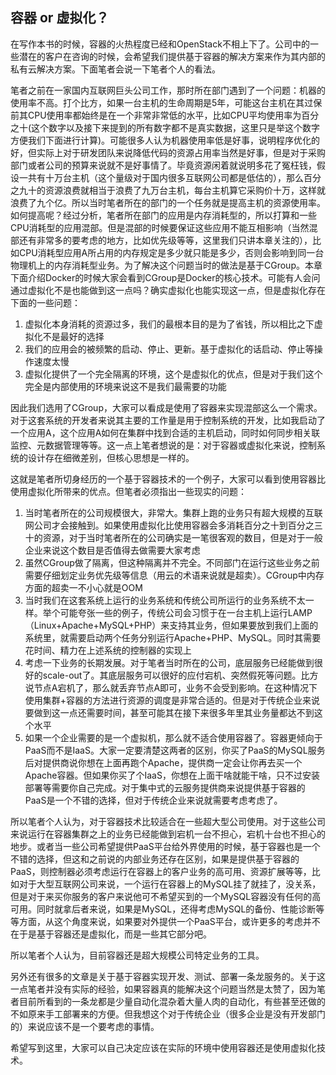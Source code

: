 ## 容器 or 虚拟化？

在写作本书的时候，容器的火热程度已经和OpenStack不相上下了。公司中的一些潜在的客户在咨询的时候，会希望我们提供基于容器的解决方案来作为其内部的私有云解决方案。下面笔者会说一下笔者个人的看法。

笔者之前在一家国内互联网巨头公司工作，那时所在部门遇到了一个问题：机器的使用率不高。打个比方，如果一台主机的生命周期是5年，可能这台主机在其过保前其CPU使用率都始终是在一个非常非常低的水平，比如CPU平均使用率为百分之十(这个数字以及接下来提到的所有数字都不是真实数据，这里只是举这个数字方便我们下面进行计算)。可能很多人认为机器使用率低是好事，说明程序优化的好，但实际上对于研发团队来说降低代码的资源占用率当然是好事，但是对于采购部门或者公司的预算来说就不是好事情了。毕竟资源闲着就说明多花了冤枉钱，假设一共有十万台主机（这个量级对于国内很多互联网公司都是低估的），那么百分之九十的资源浪费就相当于浪费了九万台主机，每台主机算它采购价十万，这样就浪费了九个亿。所以当时笔者所在的部门的一个任务就是提高主机的资源使用率。如何提高呢？经过分析，笔者所在部门的应用是内存消耗型的，所以打算和一些CPU消耗型的应用混部。但是混部的时候要保证这些应用不能互相影响（当然混部还有非常多的要考虑的地方，比如优先级等等，这里我们只讲本章关注的），比如CPU消耗型应用A所占用的内存规定是多少就只能是多少，否则会影响到同一台物理机上的内存消耗型业务。为了解决这个问题当时的做法是基于CGroup。本章下面介绍Docker的时候大家会看到CGroup是Docker的核心技术。可能有人会问通过虚拟化不是也能做到这一点吗？确实虚拟化也能实现这一点，但是虚拟化存在下面的一些问题：

1. 虚拟化本身消耗的资源过多，我们的最根本目的是为了省钱，所以相比之下虚拟化不是最好的选择
2. 我们的应用会的被频繁的启动、停止、更新。基于虚拟化的话启动、停止等操作速度太慢
3. 虚拟化提供了一个完全隔离的环境，这个是虚拟化的优点，但是对于我们这个完全是内部使用的环境来说这不是我们最需要的功能

因此我们选用了CGroup，大家可以看成是使用了容器来实现混部这么一个需求。对于这套系统的开发者来说其主要的工作量是用于控制系统的开发，比如我启动了一个应用A，这个应用A如何在集群中找到合适的主机启动，同时如何同步相关联监控、元数据管理等等。这一点上笔者想说的是：对于容器或虚拟化来说，控制系统的设计存在细微差别，但核心思想是一样的。

这就是笔者所切身经历的一个基于容器技术的一个例子，大家可以看到使用容器比使用虚拟化所带来的优点。但笔者必须指出一些现实的问题：

1. 当时笔者所在的公司规模很大，非常大。集群上跑的业务只有超大规模的互联网公司才会接触到。如果使用虚拟化比使用容器会多消耗百分之十到百分之三十的资源，对于当时笔者所在的公司确实是一笔很客观的数目，但是对于一般企业来说这个数目是否值得去做需要大家考虑
2. 虽然CGroup做了隔离，但这种隔离并不完全。不同部门在运行这些业务之前需要仔细划定业务优先级等信息（用云的术语来说就是超卖）。CGroup中内存方面的超卖一不小心就是OOM
3. 当时我们在这套系统上运行的业务系统和传统公司所运行的业务系统不太一样。举个可能夸张一些的例子，传统公司会习惯于在一台主机上运行LAMP（Linux+Apache+MySQL+PHP）来支持其业务，但如果要放到我们上面的系统里，就需要启动两个任务分别运行Apache+PHP、MySQL。同时其需要花时间、精力在上述系统的控制器的实现上
4. 考虑一下业务的长期发展。对于笔者当时所在的公司，底层服务已经能做到很好的scale-out了。其底层服务可以很好的应付宕机、突然假死等问题。比方说节点A宕机了，那么就丢弃节点A即可，业务不会受到影响。在这种情况下使用集群+容器的方法进行资源的调度是非常合适的。但是对于传统企业来说要做到这一点还需要时间，甚至可能其在接下来很多年里其业务量都达不到这个水平
5. 如果一个企业需要的是一个虚拟机，那么就不适合使用容器了。容器更倾向于PaaS而不是IaaS。大家一定要清楚这两者的区别，你买了PaaS的MySQL服务后对提供商说你想在上面再跑个Apache，提供商一定会让你再去买一个Apache容器。但如果你买了个IaaS，你想在上面干啥就能干啥，只不过安装部署等需要你自己完成。对于集中式的云服务提供商来说提供基于容器的PaaS是一个不错的选择，但对于传统企业来说就需要考虑考虑了。

所以笔者个人认为，对于容器技术比较适合在一些超大型公司使用。对于这些公司来说运行在容器集群之上的业务已经能做到宕机一台不担心，宕机十台也不担心的地步。或者当一些公司希望提供PaaS平台给外界使用的时候，基于容器也是一个不错的选择，但这和之前说的内部业务还存在区别，如果是提供基于容器的PaaS，则控制器必须考虑运行在容器上的客户业务的高可用、资源扩展等等，比如对于大型互联网公司来说，一个运行在容器上的MySQL挂了就挂了，没关系，但是对于来买你服务的客户来说他可不希望买到的一个MySQL容器没有任何的高可用。同时就拿后者来说，如果是MySQL，还得考虑MySQL的备份、性能诊断等等方面，从这个角度来说，如果要对外提供一个PaaS平台，或许更多的考虑并不在于是基于容器还是虚拟化，而是一些其它部分吧。

所以笔者个人认为，目前容器还是超大规模公司特定业务的工具。

另外还有很多的文章是关于基于容器实现开发、测试、部署一条龙服务的。关于这一点笔者并没有实际的经验，如果容器真的能解决这个问题当然是太赞了，因为笔者目前所看到的一条龙都是少量自动化混杂着大量人肉的自动化，有些甚至还做的不如原来手工部署来的方便。但我想这个对于传统企业（很多企业是没有开发部门的）来说应该不是一个要考虑的事情。

希望写到这里，大家可以自己决定应该在实际的环境中使用容器还是使用虚拟化技术。
